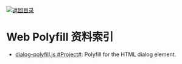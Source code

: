 [![返回目录](https://parg.co/UGo)](https://github.com/wxyyxc1992/Awesome-Links) 
# Web Polyfill 资料索引

- [dialog-polyfill.js #Project#](https://github.com/GoogleChrome/dialog-polyfill): Polyfill for the HTML dialog element.
